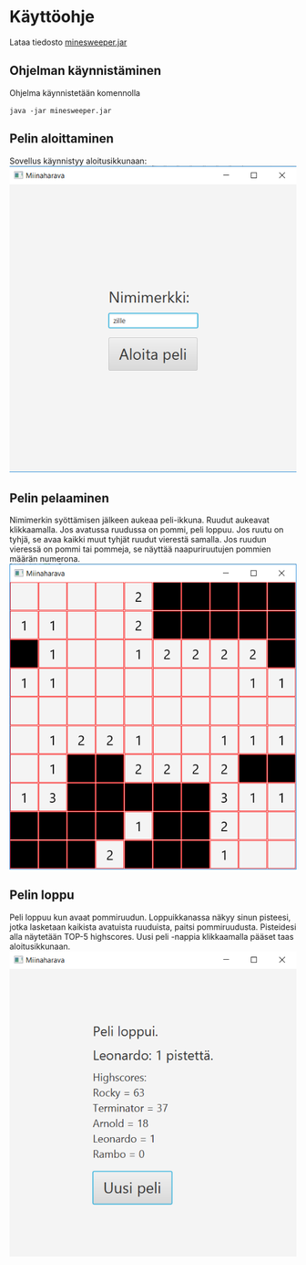 # Käyttöohje

Lataa tiedosto [minesweeper.jar](https://github.com/villeverkkonen/otm-harjoitustyo/releases)

## Ohjelman käynnistäminen

Ohjelma käynnistetään komennolla
```
java -jar minesweeper.jar
```

## Pelin aloittaminen

Sovellus käynnistyy aloitusikkunaan:
<br />
![aloitusikkuna](https://github.com/villeverkkonen/otm-harjoitustyo/blob/master/dokumentaatio/kuvat/kuva-01.png)

## Pelin pelaaminen

Nimimerkin syöttämisen jälkeen aukeaa peli-ikkuna.
Ruudut aukeavat klikkaamalla. Jos avatussa ruudussa on pommi, peli loppuu.
Jos ruutu on tyhjä, se avaa kaikki muut tyhjät ruudut vierestä samalla.
Jos ruudun vieressä on pommi tai pommeja, se näyttää naapuriruutujen pommien määrän numerona.
<br />
![peli-ikkuna](https://github.com/villeverkkonen/otm-harjoitustyo/blob/master/dokumentaatio/kuvat/kuva-02.png)

## Pelin loppu

Peli loppuu kun avaat pommiruudun.
Loppuikkanassa näkyy sinun pisteesi, jotka lasketaan kaikista avatuista ruuduista, paitsi pommiruudusta. Pisteidesi alla näytetään TOP-5 highscores.
Uusi peli -nappia klikkaamalla pääset taas aloitusikkunaan.
<br />
![loppuikkuna](https://github.com/villeverkkonen/otm-harjoitustyo/blob/master/dokumentaatio/kuvat/kuva-03.png)
